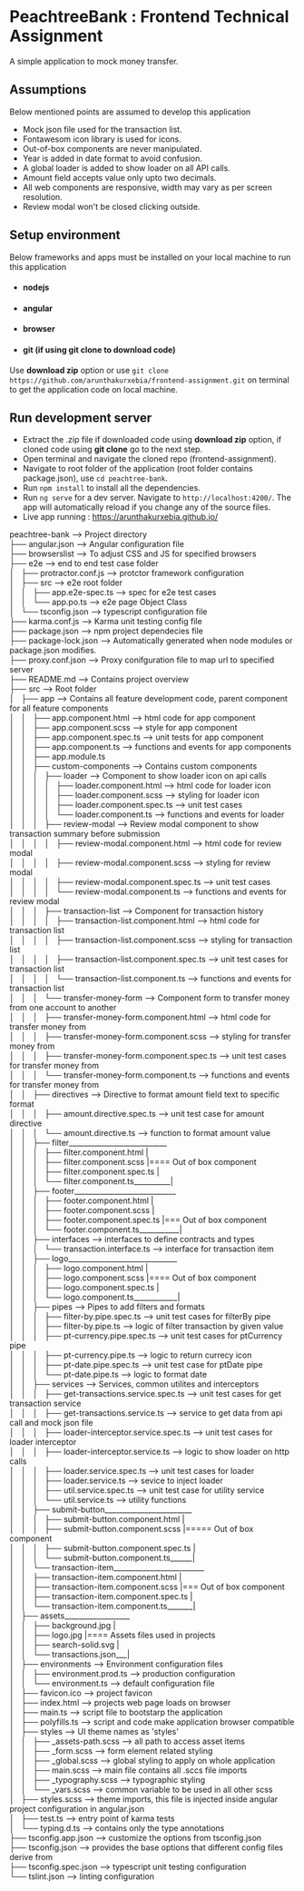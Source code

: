 # PeachtreeBank : Frontend Technical Assignment

A simple application to mock money transfer.

## Assumptions
Below mentioned points are assumed to develop this application

- Mock json file used for the transaction list.
- Fontawesom icon library is used for icons.
- Out-of-box components are never manipulated.
- Year is added in date format to avoid confusion.
- A global loader is added to show loader on all API calls.
- Amount field accepts value only upto two decimals.
- All web components are responsive, width may vary as per screen resolution.
- Review modal won't be closed clicking outside.

## Setup environment
Below frameworks and apps must be installed on your local machine to run this application

- #### nodejs
- #### angular
- #### browser
- #### git (if using git clone to download code)

Use **download zip** option or use `git clone https://github.com/arunthakurxebia/frontend-assignment.git` on terminal to get the application code on local machine. 

## Run development server

- Extract the .zip file if downloaded code using **download zip** option, if cloned code using **git clone** go to the next step.
- Open terminal and navigate the cloned repo (frontend-assignment).
- Navigate to root folder of the application (root folder contains package.json), use `cd peachtree-bank`.
- Run `npm install` to install all the dependencies.
- Run `ng serve` for a dev server. Navigate to `http://localhost:4200/`. The app will automatically reload if you change any of the source files.
- Live app running : https://arunthakurxebia.github.io/

peachtree-bank --> Project directory                                                                                                                               
    ├── angular.json --> Angular configuration file                                                                                                               
    ├── browserslist --> To adjust CSS and JS for specified browsers                                                                                               
    ├── e2e --> end to end test case folder                                                                                                                       
    │   ├── protractor.conf.js --> protctor framework configuration                                                                                               
    │   ├── src --> e2e root folder                                                                                                                               
    │   │   ├── app.e2e-spec.ts --> spec for e2e test cases                                                                                                       
    │   │   └── app.po.ts --> e2e page Object Class                                                                                                               
    │   └── tsconfig.json --> typescript configuration file                                                                                                       
    ├── karma.conf.js --> Karma unit testing config file                                                                                                           
    ├── package.json --> npm project dependecies file                                                                                                             
    ├── package-lock.json --> Automatically generated when node modules or package.json modifies.                                                                 
    ├── proxy.conf.json --> Proxy conifguration file to map url to specified server                                                                               
    ├── README.md --> Contains project overview                                                                                                                   
    ├── src --> Root folder                                                                                                                                      
    │   ├── app --> Contains all feature development code, parent component for all feature components                                                             
    │   │   ├── app.component.html --> html code for app component												
    │   │   ├── app.component.scss --> style for app component 													
    │   │   ├── app.component.spec.ts --> unit tests for app component												
    │   │   ├── app.component.ts --> functions and events for app components											
    │   │   ├── app.module.ts																	
    │   │   ├── custom-components --> Contains custom components												
    │   │   │   ├── loader --> Component to show loader icon on api calls											
    │   │   │   │   ├── loader.component.html --> html code for loader icon											
    │   │   │   │   ├── loader.component.scss --> styling for loader icon											
    │   │   │   │   ├── loader.component.spec.ts --> unit test cases												
    │   │   │   │   └── loader.component.ts --> functions and events for loader											
    │   │   │   ├── review-modal --> Review modal component to show transaction summary before submission							
    │   │   │   │   ├── review-modal.component.html --> html code for review modal 										
    │   │   │   │   ├── review-modal.component.scss --> styling for review modal										
    │   │   │   │   ├── review-modal.component.spec.ts --> unit test cases											
    │   │   │   │   └── review-modal.component.ts --> functions and events for review modal									
    │   │   │   ├── transaction-list --> Component for transaction history											
    │   │   │   │   ├── transaction-list.component.html --> html code for transaction list									
    │   │   │   │   ├── transaction-list.component.scss --> styling for transaction list									
    │   │   │   │   ├── transaction-list.component.spec.ts --> unit test cases for transaction list								
    │   │   │   │   └── transaction-list.component.ts --> functions and events for transaction list								
    │   │   │   └── transfer-money-form --> Component form to transfer money from one account to another							
    │   │   │       ├── transfer-money-form.component.html --> html code for transfer money from								
    │   │   │       ├── transfer-money-form.component.scss --> styling for transfer money from									
    │   │   │       ├── transfer-money-form.component.spec.ts --> unit test cases for transfer money from							
    │   │   │       └── transfer-money-form.component.ts --> functions and events for transfer money from							
    │   │   ├── directives --> Directive to format amount field text to specific format										
    │   │   │   ├── amount.directive.spec.ts --> unit test case for amount directive										
    │   │   │   └── amount.directive.ts --> function to format amount value											
    │   │   ├── filter___________________________														
    │   │   │   ├── filter.component.html        |														
    │   │   │   ├── filter.component.scss        |==== Out of box component											
    │   │   │   ├── filter.component.spec.ts     |														
    │   │   │   └── filter.component.ts__________|														
    │   │   ├── footer____________________________														
    │   │   │   ├── footer.component.html         |														
    │   │   │   ├── footer.component.scss         |														
    │   │   │   ├── footer.component.spec.ts      |=== Out of box component											
    │   │   │   └── footer.component.ts___________|														
    │   │   ├── interfaces --> interfaces to define contracts and types												
    │   │   │   └── transaction.interface.ts --> interface for transaction item											
    │   │   ├── logo______________________________														
    │   │   │   ├── logo.component.html          |														
    │   │   │   ├── logo.component.scss          |==== Out of box component											
    │   │   │   ├── logo.component.spec.ts       |														
    │   │   │   └── logo.component.ts____________|														
    │   │   ├── pipes --> Pipes to add filters and formats													
    │   │   │   ├── filter-by.pipe.spec.ts --> unit test cases for filterBy pipe										
    │   │   │   ├── filter-by.pipe.ts --> logic of filter transaction by given value										
    │   │   │   ├── pt-currency.pipe.spec.ts --> unit test cases for ptCurrency pipe										
    │   │   │   ├── pt-currency.pipe.ts --> logic to return currecy icon											
    │   │   │   ├── pt-date.pipe.spec.ts --> unit test case for ptDate pipe											
    │   │   │   └── pt-date.pipe.ts --> logic to format date													
    │   │   ├── services --> Services, common utilites and interceptors												
    │   │   │   ├── get-transactions.service.spec.ts --> unit test cases for get transaction service								
    │   │   │   ├── get-transactions.service.ts --> service to get data from api call and mock json file							
    │   │   │   ├── loader-interceptor.service.spec.ts --> unit test cases for loader interceptor								
    │   │   │   ├── loader-interceptor.service.ts --> logic to show loader on http calls									
    │   │   │   ├── loader.service.spec.ts --> unit test cases for loader											
    │   │   │   ├── loader.service.ts --> sevice to inject loader												
    │   │   │   ├── util.service.spec.ts --> unit test case for utility service											
    │   │   │   └── util.service.ts --> utility functions													
    │   │   ├── submit-button________________________														
    │   │   │   ├── submit-button.component.html    |														
    │   │   │   ├── submit-button.component.scss    |===== Out of box component											
    │   │   │   ├── submit-button.component.spec.ts |														
    │   │   │   └── submit-button.component.ts______|														
    │   │   └── transaction-item_________________________													
    │   │       ├── transaction-item.component.html     |													
    │   │       ├── transaction-item.component.scss     |=== Out of box component										
    │   │       ├── transaction-item.component.spec.ts  |													
    │   │       └── transaction-item.component.ts_______|													
    │   ├── assets__________________																
    │   │   ├── background.jpg      |																
    │   │   ├── logo.jpg            |==== Assets files used in projects												
    │   │   ├── search-solid.svg    |																
    │   │   └── transactions.json___|																
    │   ├── environments --> Environment configuration files													
    │   │   ├── environment.prod.ts --> production configuration												
    │   │   └── environment.ts --> default configuration file													
    │   ├── favicon.ico --> project favicon															
    │   ├── index.html --> projects web page loads on browser													
    │   ├── main.ts --> script file to bootstarp the application												
    │   ├── polyfills.ts --> script and code make application browser compatible										
    │   ├── styles --> UI theme names as 'styles'														
    │   │   ├── _assets-path.scss --> all path to access asset items												
    │   │   ├── _form.scss --> form element related styling													
    │   │   ├── _global.scss --> global styling to apply on whole application											
    │   │   ├── main.scss --> main file contains all .sccs file imports												
    │   │   ├── _typography.scss --> typographic styling													
    │   │   └── _vars.scss --> common variable to be used in all other scss											
    │   ├── styles.scss --> theme imports, this file is injected inside angular project configuration in angular.json						
    │   ├── test.ts --> entry point of karma tests														
    │   └── typing.d.ts --> contains only the type annotations													
    ├── tsconfig.app.json --> customize the options from tsconfig.json												
    ├── tsconfig.json --> provides the base options that different config files derive from									
    ├── tsconfig.spec.json --> typescript unit testing configuration												
    └── tslint.json --> linting configuration         														  
